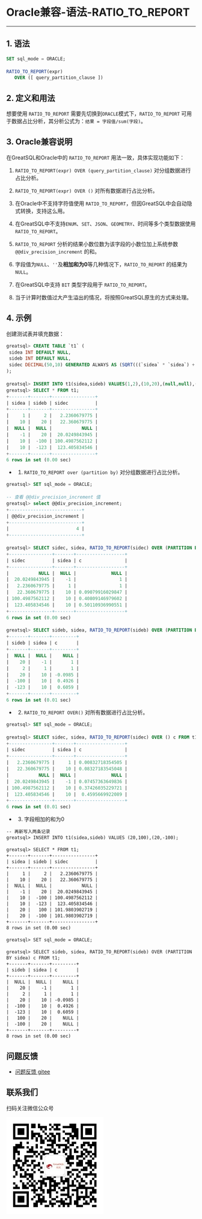 # Oracle兼容-语法-RATIO_TO_REPORT
---


## 1. 语法

```sql
SET sql_mode = ORACLE;

RATIO_TO_REPORT(expr)
   OVER ([ query_partition_clause ])
```

## 2. 定义和用法

想要使用 `RATIO_TO_REPORT` 需要先切换到`ORACLE`模式下，`RATIO_TO_REPORT` 可用于数据占比分析，其分析公式为：`结果 = 字段值/sum(字段)`。

## 3. Oracle兼容说明

在GreatSQL和Oracle中的 `RATIO_TO_REPORT` 用法一致，具体实现功能如下：

1. `RATIO_TO_REPORT(expr) OVER (query_partition_clause)` 对分组数据进行占比分析。

2. `RATIO_TO_REPORT(expr) OVER ()` 对所有数据进行占比分析。

3. 在Oracle中不支持字符值使用 `RATIO_TO_REPORT`，但因GreatSQL中会自动隐式转换，支持这么用。

4. 在GreatSQL中不支持`ENUM`、`SET`、`JSON`、`GEOMETRY`、时间等多个类型数据使用 `RATIO_TO_REPORT`。

5. `RATIO_TO_REPORT` 分析的结果小数位数为该字段的小数位加上系统参数 `@@div_precision_increment` 的和。

6. 字段值为`NULL`、`''`及**相加和为0**等几种情况下，`RATIO_TO_REPORT` 的结果为 `NULL`。

7. 在GreatSQL中支持 `BIT` 类型字段用于 `RATIO_TO_REPORT`。

8. 当于计算时数值过大产生溢出的情况，将按照GreatSQL原生的方式来处理。


## 4. 示例

创建测试表并填充数据：
```sql
greatsql> CREATE TABLE `t1` (
 sidea INT DEFAULT NULL,
 sideb INT DEFAULT NULL,
 sidec DECIMAL(50,10) GENERATED ALWAYS AS (SQRT(((`sidea` * `sidea`) + (`sideb` * `sideb`)))) VIRTUAL
);

greatsql> INSERT INTO t1(sidea,sideb) VALUES(1,2),(10,20),(null,null),(-1,20),(10,-100),(10,-123);
greatsql> SELECT * FROM t1;
+-------+-------+----------------+
| sidea | sideb | sidec          |
+-------+-------+----------------+
|     1 |     2 |   2.2360679775 |
|    10 |    20 |   22.360679775 |
|  NULL |  NULL |           NULL |
|    -1 |    20 |  20.0249843945 |
|    10 |  -100 | 100.4987562112 |
|    10 |  -123 |  123.405834546 |
+-------+-------+----------------+
6 rows in set (0.00 sec)
```

- 1. `RATIO_TO_REPORT over (partition by)` 对分组数据进行占比分析。

```sql
greatsql> SET sql_mode = ORACLE;

-- 查看 @@div_precision_increment 值
greatsql> select @@div_precision_increment;
+---------------------------+
| @@div_precision_increment |
+---------------------------+
|                         4 |
+---------------------------+

greatsql> SELECT sidec, sidea, RATIO_TO_REPORT(sidec) OVER (PARTITION BY sidea) c FROM t1;
+----------------+-------+------------------+
| sidec          | sidea | c                |
+----------------+-------+------------------+
|           NULL |  NULL |             NULL |
|  20.0249843945 |    -1 |                1 |
|   2.2360679775 |     1 |                1 |
|   22.360679775 |    10 | 0.09079916029847 |
| 100.4987562112 |    10 | 0.40809146979602 |
|  123.405834546 |    10 | 0.50110936990551 |
+----------------+-------+------------------+
6 rows in set (0.00 sec)

greatsql> SELECT sideb, sidea, RATIO_TO_REPORT(sideb) OVER (PARTITION BY sidea) c FROM t1;
+-------+-------+---------+
| sideb | sidea | c       |
+-------+-------+---------+
|  NULL |  NULL |    NULL |
|    20 |    -1 |       1 |
|     2 |     1 |       1 |
|    20 |    10 | -0.0985 |
|  -100 |    10 |  0.4926 |
|  -123 |    10 |  0.6059 |
+-------+-------+---------+
6 rows in set (0.01 sec)
```

- 2. `RATIO_TO_REPORT OVER()` 对所有数据进行占比分析。

```sql
greatsql> SET sql_mode = ORACLE;

greatsql> SELECT sidec, sidea, RATIO_TO_REPORT(sidec) OVER () c FROM t1;
+----------------+-------+------------------+
| sidec          | sidea | c                |
+----------------+-------+------------------+
|   2.2360679775 |     1 | 0.00832718354505 |
|   22.360679775 |    10 | 0.08327183545048 |
|           NULL |  NULL |             NULL |
|  20.0249843945 |    -1 | 0.07457363649836 |
| 100.4987562112 |    10 | 0.37426035229721 |
|  123.405834546 |    10 |  0.4595669922089 |
+----------------+-------+------------------+
6 rows in set (0.01 sec)
```

- 3. 字段相加的和为0

```
-- 再新写入两条记录
greatsql> INSERT INTO t1(sidea,sideb) VALUES (20,100),(20,-100);

greatsql> SELECT * FROM t1;
+-------+-------+----------------+
| sidea | sideb | sidec          |
+-------+-------+----------------+
|     1 |     2 |   2.2360679775 |
|    10 |    20 |   22.360679775 |
|  NULL |  NULL |           NULL |
|    -1 |    20 |  20.0249843945 |
|    10 |  -100 | 100.4987562112 |
|    10 |  -123 |  123.405834546 |
|    20 |   100 | 101.9803902719 |
|    20 |  -100 | 101.9803902719 |
+-------+-------+----------------+
8 rows in set (0.00 sec)

greatsql> SET sql_mode = ORACLE;

greatsql> SELECT sideb, sidea, RATIO_TO_REPORT(sideb) OVER (PARTITION BY sidea) c FROM t1;
+-------+-------+---------+
| sideb | sidea | c       |
+-------+-------+---------+
|  NULL |  NULL |    NULL |
|    20 |    -1 |       1 |
|     2 |     1 |       1 |
|    20 |    10 | -0.0985 |
|  -100 |    10 |  0.4926 |
|  -123 |    10 |  0.6059 |
|   100 |    20 |    NULL |
|  -100 |    20 |    NULL |
+-------+-------+---------+
8 rows in set (0.00 sec)
```


**问题反馈**
---
- [问题反馈 gitee](https://gitee.com/GreatSQL/GreatSQL-Manual/issues)


**联系我们**
---

扫码关注微信公众号

![greatsql-wx](../../greatsql-wx.jpg)

